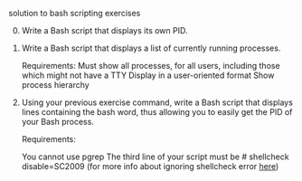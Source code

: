 solution to bash scripting exercises

0. Write a Bash script that displays its own PID.

1. Write a Bash script that displays a list of currently running processes.

	Requirements:
		Must show all processes, for all users, including those which might not have a TTY
		Display in a user-oriented format
		Show process hierarchy

2. Using your previous exercise command, write a Bash script that displays lines containing the bash word, thus allowing you to easily get the PID of your Bash process.

	Requirements:

	You cannot use pgrep
The third line of your script must be # shellcheck disable=SC2009 (for more info about ignoring shellcheck error [here](https://github.com/koalaman/shellcheck/wiki/Ignore))
